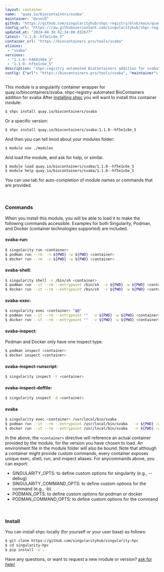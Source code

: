 ```yaml
---
layout: container
name:  "quay.io/biocontainers/svaba"
maintainer: "@vsoch"
github: "https://github.com/singularityhub/shpc-registry/blob/main/quay.io/biocontainers/svaba/container.yaml"
config_url: "https://raw.githubusercontent.com/singularityhub/shpc-registry/main/quay.io/biocontainers/svaba/container.yaml"
updated_at: "2024-04-30 02:34:00.832677"
latest: "1.1.0--hf5e1c6e_5"
container_url: "https://biocontainers.pro/tools/svaba"
aliases:
 - "svaba"
versions:
 - "1.1.0--h468198e_3"
 - "1.1.0--hf5e1c6e_5"
description: "shpc-registry automated BioContainers addition for svaba"
config: {"url": "https://biocontainers.pro/tools/svaba", "maintainer": "@vsoch", "description": "shpc-registry automated BioContainers addition for svaba", "latest": {"1.1.0--hf5e1c6e_5": "sha256:4a4b1553b8a866da753a38c9ed67c9755c781be40d556ef6bc534f8feb869525"}, "tags": {"1.1.0--h468198e_3": "sha256:d28106577442ab2bb1153208eadd7af371a54e8238ab2d62cf3295419b77018b", "1.1.0--hf5e1c6e_5": "sha256:4a4b1553b8a866da753a38c9ed67c9755c781be40d556ef6bc534f8feb869525"}, "docker": "quay.io/biocontainers/svaba", "aliases": {"svaba": "/usr/local/bin/svaba"}}
---
```


This module is a singularity container wrapper for quay.io/biocontainers/svaba.
shpc-registry automated BioContainers addition for svaba
After [installing shpc](#install) you will want to install this container module:


```bash
$ shpc install quay.io/biocontainers/svaba
```

Or a specific version:

```bash
$ shpc install quay.io/biocontainers/svaba:1.1.0--hf5e1c6e_5
```

And then you can tell lmod about your modules folder:

```bash
$ module use ./modules
```

And load the module, and ask for help, or similar.

```bash
$ module load quay.io/biocontainers/svaba/1.1.0--hf5e1c6e_5
$ module help quay.io/biocontainers/svaba/1.1.0--hf5e1c6e_5
```

You can use tab for auto-completion of module names or commands that are provided.

<br>

### Commands

When you install this module, you will be able to load it to make the following commands accessible.
Examples for both Singularity, Podman, and Docker (container technologies supported) are included.

#### svaba-run:

```bash
$ singularity run <container>
$ podman run --rm  -v ${PWD} -w ${PWD} <container>
$ docker run --rm  -v ${PWD} -w ${PWD} <container>
```

#### svaba-shell:

```bash
$ singularity shell -s /bin/sh <container>
$ podman run --it --rm --entrypoint /bin/sh  -v ${PWD} -w ${PWD} <container>
$ docker run --it --rm --entrypoint /bin/sh  -v ${PWD} -w ${PWD} <container>
```

#### svaba-exec:

```bash
$ singularity exec <container> "$@"
$ podman run --it --rm --entrypoint ""  -v ${PWD} -w ${PWD} <container> "$@"
$ docker run --it --rm --entrypoint ""  -v ${PWD} -w ${PWD} <container> "$@"
```

#### svaba-inspect:

Podman and Docker only have one inspect type.

```bash
$ podman inspect <container>
$ docker inspect <container>
```

#### svaba-inspect-runscript:

```bash
$ singularity inspect -r <container>
```

#### svaba-inspect-deffile:

```bash
$ singularity inspect -d <container>
```


#### svaba

```bash
$ singularity exec <container> /usr/local/bin/svaba
$ podman run --it --rm --entrypoint /usr/local/bin/svaba   -v ${PWD} -w ${PWD} <container> -c " $@"
$ docker run --it --rm --entrypoint /usr/local/bin/svaba   -v ${PWD} -w ${PWD} <container> -c " $@"
```



In the above, the `<container>` directive will reference an actual container provided
by the module, for the version you have chosen to load. An environment file in the
module folder will also be bound. Note that although a container
might provide custom commands, every container exposes unique exec, shell, run, and
inspect aliases. For anycommands above, you can export:

 - SINGULARITY_OPTS: to define custom options for singularity (e.g., --debug)
 - SINGULARITY_COMMAND_OPTS: to define custom options for the command (e.g., -b)
 - PODMAN_OPTS: to define custom options for podman or docker
 - PODMAN_COMMAND_OPTS: to define custom options for the command

<br>

### Install

You can install shpc locally (for yourself or your user base) as follows:

```bash
$ git clone https://github.com/singularityhub/singularity-hpc
$ cd singularity-hpc
$ pip install -e .
```

Have any questions, or want to request a new module or version? [ask for help!](https://github.com/singularityhub/singularity-hpc/issues)